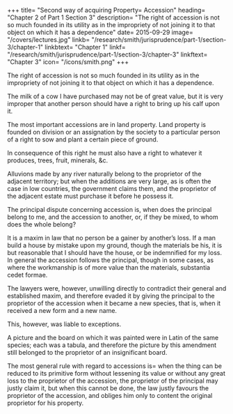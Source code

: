 +++
title=  "Second way of acquiring Property=  Accession"
heading=  "Chapter 2 of Part 1 Section 3"
description=  "The right of accession is not so much founded in its utility as in the impropriety of not joining it to that object on which it has a dependence"
date=  2015-09-29
image=  "/covers/lectures.jpg"
linkb=  "/research/smith/jurisprudence/part-1/section-3/chapter-1"
linkbtext=  "Chapter 1"
linkf=  "/research/smith/jurisprudence/part-1/section-3/chapter-3"
linkftext=  "Chapter 3"
icon=  "/icons/smith.png"
+++

The right of accession is not so much founded in its utility as in the impropriety of not joining it to that object on which it has a dependence.

The milk of a cow I have purchased may not be of great value, but it is very improper that another person should have a right to bring up his calf upon it.

The most important accessions are in land property.
Land property is founded on division or an assignation by the society to a particular person of a right to sow and plant a certain piece of ground.

In consequence of this right he must also have a right to whatever it produces, trees, fruit, minerals, &c.

Alluvions made by any river naturally belong to the proprietor of the adjacent territory; but when the additions are very large, as is often the case in low countries, the government claims them, and the proprietor of the adjacent estate must purchase it before he possess it.

The principal dispute concerning accession is, when does the principal belong to me, and the accession to another, or, if they be mixed, to whom does the whole belong?

It is a maxim in law that no person be a gainer by another’s loss.
If a man build a house by mistake upon my ground, though the materials be his, it is but reasonable that I should have the house, or be indemnified for my loss.
In general the accession follows the principal, though in some cases, as where the workmanship is of more value than the materials, substantia cedet formae.

The lawyers were, however, unwilling directly to contradict their general and established maxim, and therefore evaded it by giving the principal to the proprietor of the accession when it became a new species, that is, when it received a new form and a new name.

This, however, was liable to exceptions.

A picture and the board on which it was painted were in Latin of the same species; each was a tabula, and therefore the picture by this amendment still belonged to the proprietor of an insignificant board.

The most general rule with regard to accessions is=  when the thing can be reduced to its primitive form without lessening its value or without any great loss to the proprietor of the accession, the proprietor of the principal may justly claim it, but when this cannot be done, the law justly favours the proprietor of the accession, and obliges him only to content the original proprietor for his property.
